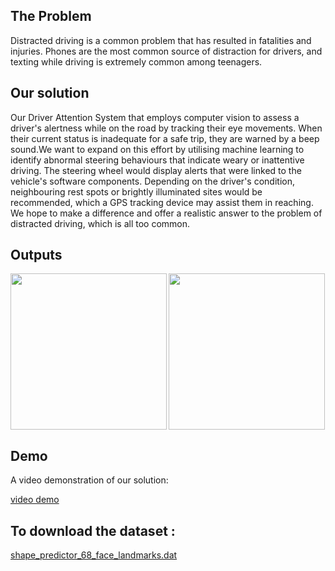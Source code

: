 <h2>The Problem</h2>
Distracted driving is a common problem that has resulted in fatalities and injuries. Phones are the most common source of distraction for drivers, 
and texting while driving is extremely common among teenagers. 

<h2>Our solution</h2> 
Our Driver Attention System that employs computer vision to assess a driver's alertness while on the road by tracking their eye movements. 
When their current status is inadequate for a safe trip, they are warned by a beep sound.We want to expand on this effort by utilising machine learning to identify abnormal steering behaviours that indicate weary or inattentive driving. 
The steering wheel would display alerts that were linked to the vehicle's software components. Depending on the driver's condition, neighbouring rest spots or brightly illuminated sites would be recommended, which a GPS tracking device may assist them in reaching. We hope to make a difference and offer a realistic answer to the problem of distracted driving, which is all too common.

<h2>Outputs</h2>

<img src="assets/active.jpeg" width="250" height="250" align="left" />   <img src="assets/sleeping.jpeg" width="250" height="250" align="centre" />

<h2>Demo</h2>
A video demonstration of our solution: 

[video demo](https://www.youtube.com/watch?v=gR9bU3RjHF8&ab_channel=AnanyaMahishi)


<h2>To download the dataset :</h2>

[shape_predictor_68_face_landmarks.dat](https://www.kaggle.com/datasets/sergiovirahonda/shape-predictor-68-face-landmarksdat?resource=download&select=shape_predictor_68_face_landmarks.dat)
